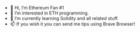 - 👋 Hi, I’m Ethereum Fan #1 
- 👀 I’m interested in ETH programming.
- 🌱 I’m currently learning Solidity and all related stuff.
- 📫 If you wish it you can send me tips using Brave Browser!

<!---
ethfannum1/ethfannum1 is a ✨ special ✨ repository because its `README.md` (this file) appears on your GitHub profile.
You can click the Preview link to take a look at your changes.
--->
